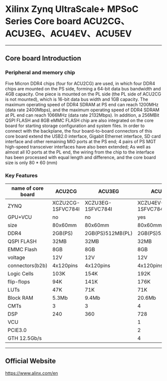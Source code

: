 

# Xilinx Zynq UltraScale+ MPSoC Series Core board ACU2CG、ACU3EG、ACU4EV、ACU5EV

***

## Core board Introduction


### Peripheral and memory chip

Five Micron DDR4 chips  (four for ACU2CG) are used, in which four DDR4 chips are mounted on the PS side, forming a 64-bit data bus bandwidth and 4GB capacity. One piece is mounted on the PL side (the PL side of ACU2CG is not mounted), which is 16-bit data bus width and 1GB capacity. The maximum operating speed of DDR4 SDRAM at PS end can reach 1200MHz (data rate 2400Mbps), and the maximum operating speed of DDR4 SDRAM at PL end can reach 1066MHz (data rate 2132Mbps). In addition, a 256MBit QSPI FLASH and 8GB eMMC FLASH chip are also integrated on the core board for starting storage configuration and system files. In order to connect with the backplane, the four board-to-board connectors of this core board extend the USB2.0 interface, Gigabit Ethernet interface, SD card interface and other remaining MIO ports at the PS end; 4 pairs of PS MGT high-speed transceiver interfaces have also been extended; As well as almost all IO ports at the PL end, the wiring from the chip to the interface has been processed with equal length and difference, and the core board size is only 80 * 60 (mm)

### Key Features

| name of core board |  ACU2CG              | ACU3EG              | ACU4EV            |  ACU5EV            |
|--------------------|----------------------|---------------------|-------------------|--------------------|
| ZYNQ               |  XCZU2CG-1SFVC784I   |  XCZU3EG-1SFVC784I  | XCZU4EV-1SFVC784I | XCZU5EV-2SFVC784I  |
| GPU+VCU            | no                   | no                  | yes               | yes                |
| size               | 80x60mm              | 80x60mm             | 80x60mm           | 80x60mm            |
| DDR4               |  2GB(PS)             |  2GB(PS)512MB(PL)   |  2GB(PS)512MB(PL) |  2GB(PS)512MB(PL)  |
| QSPI FLASH         |  32MB                |  32MB               |  32MB             |  32MB              |
| EMMC Flash         |  8GB                 |  8GB                |  8GB              |  8GB               |
| voltage            | 12V                  | 12V                 | 12V               | 12V                |
| connectors(b2b)    | 4x120pins            | 4x120pins           | 4x120pins         | 4x120pins          |
| Logic Cells        | 103K                 | 154K                | 192K              | 256.2K             |
| flip-flops         | 94K                  |  141K               |  176K             | 234.24K            |
| LUTs               | 47K                  |  71K                | 71K               | 117.12K            |
| Block RAM          | 5.3Mb                | 9.4Mb               | 20.6Mb            |  23.1Mb            |
| CMTs               | 3                    | 3                   | 4                 | 4                  |
| DSP                | 240                  | 360                 | 728               | 1248               |
| VCU                |                      |                     | 1                 | 1                  |
| PCIE3.0            |                      |                     | 2                 | 2                  |
| GTH 12.5Gb/s       |                      |                     | 4                 | 4                  |


***

## Official Website

<https://www.alinx.com/en>





